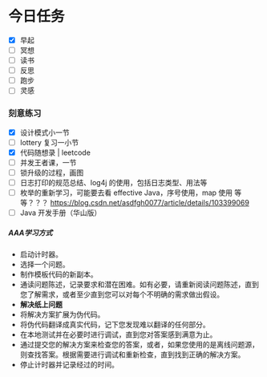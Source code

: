 # 今日任务

- [x] 早起
- [ ] 冥想
- [ ] 读书
- [ ] 反思
- [ ] 跑步
- [ ] 灵感

### 刻意练习

- [x] 设计模式小一节
- [ ] lottery 复习一小节
- [x] 代码随想录 | leetcode
- [ ] 并发王者课，一节
- [ ] 锁升级的过程，画图
- [ ] 日志打印的规范总结、log4j 的使用，包括日志类型、用法等
- [ ] 枚举的重新学习，可能要去看 effective Java，序号使用，map 使用 等等？？？ https://blog.csdn.net/asdfgh0077/article/details/103399069
- [ ] Java 开发手册（华山版）

##### AAA学习方式

- 启动计时器。
- 选择一个问题。
- 制作模板代码的新副本。
- 通读问题陈述，记录要求和潜在困难。如有必要，请重新阅读问题陈述，直到您了解需求，或者至少直到您可以对每个不明确的需求做出假设。
- **解决纸上问题**
- 将解决方案扩展为伪代码。
- 将伪代码翻译成真实代码，记下您发现难以翻译的任何部分。
- 在本地测试并在必要时进行调试，直到您对答案感到满意为止。
- 通过提交您的解决方案来检查您的答案，或者，如果您使用的是离线问题源，则查找答案。根据需要进行调试和重新检查，直到找到正确的解决方案。
- 停止计时器并记录经过的时间。